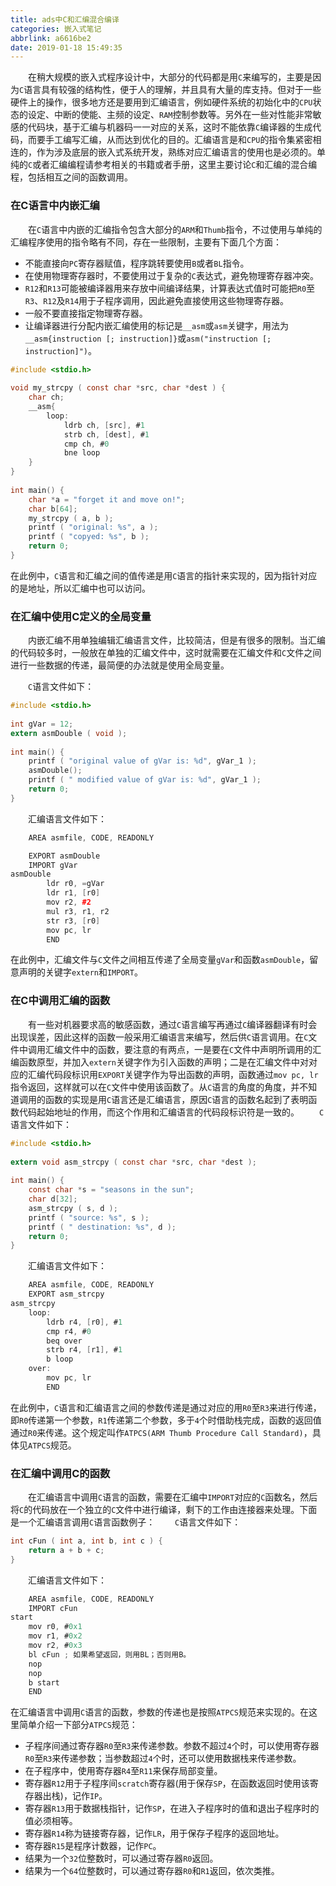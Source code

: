 ```yaml
---
title: ads中C和汇编混合编译
categories: 嵌入式笔记
abbrlink: a6616be2
date: 2019-01-18 15:49:35
---
```

&emsp;&emsp;在稍大规模的嵌入式程序设计中，大部分的代码都是用`C`来编写的，主要是因为`C`语言具有较强的结构性，便于人的理解，并且具有大量的库支持。但对于一些硬件上的操作，很多地方还是要用到汇编语言，例如硬件系统的初始化中的`CPU`状态的设定、中断的使能、主频的设定、`RAM`控制参数等。另外在一些对性能非常敏感的代码块，基于汇编与机器码一一对应的关系，这时不能依靠`C`编译器的生成代码，而要手工编写汇编，从而达到优化的目的。汇编语言是和`CPU`的指令集紧密相连的，作为涉及底层的嵌入式系统开发，熟练对应汇编语言的使用也是必须的。单纯的`C`或者汇编编程请参考相关的书籍或者手册，这里主要讨论`C`和汇编的混合编程，包括相互之间的函数调用。<!--more-->

### 在C语言中内嵌汇编

&emsp;&emsp;在`C`语言中内嵌的汇编指令包含大部分的`ARM`和`Thumb`指令，不过使用与单纯的汇编程序使用的指令略有不同，存在一些限制，主要有下面几个方面：

- 不能直接向`PC`寄存器赋值，程序跳转要使用`B`或者`BL`指令。
- 在使用物理寄存器时，不要使用过于复杂的`C`表达式，避免物理寄存器冲突。
- `R12`和`R13`可能被编译器用来存放中间编译结果，计算表达式值时可能把`R0`至`R3`、`R12`及`R14`用于子程序调用，因此避免直接使用这些物理寄存器。
- 一般不要直接指定物理寄存器。
- 让编译器进行分配内嵌汇编使用的标记是`__asm`或`asm`关键字，用法为`__asm{instruction [; instruction]}`或`asm("instruction [; instruction]")`。

``` c
#include <stdio.h>
​
void my_strcpy ( const char *src, char *dest ) {
    char ch;
    __asm{
        loop:
            ldrb ch, [src], #1
            strb ch, [dest], #1
            cmp ch, #0
            bne loop
    }
}
​
int main() {
    char *a = "forget it and move on!";
    char b[64];
    my_strcpy ( a, b );
    printf ( "original: %s", a );
    printf ( "copyed: %s", b );
    return 0;
}
```

在此例中，`C`语言和汇编之间的值传递是用`C`语言的指针来实现的，因为指针对应的是地址，所以汇编中也可以访问。

### 在汇编中使用C定义的全局变量

&emsp;&emsp;内嵌汇编不用单独编辑汇编语言文件，比较简洁，但是有很多的限制。当汇编的代码较多时，一般放在单独的汇编文件中，这时就需要在汇编文件和`C`文件之间进行一些数据的传递，最简便的办法就是使用全局变量。

&emsp;&emsp;`C`语言文件如下：

``` c
#include <stdio.h>
​
int gVar = 12;
extern asmDouble ( void );
​
int main() {
    printf ( "original value of gVar is: %d", gVar_1 );
    asmDouble();
    printf ( " modified value of gVar is: %d", gVar_1 );
    return 0;
}
```

&emsp;&emsp;汇编语言文件如下：

``` cpp
    AREA asmfile, CODE, READONLY

    EXPORT asmDouble
    IMPORT gVar
asmDouble
        ldr r0, =gVar
        ldr r1, [r0]
        mov r2, #2
        mul r3, r1, r2
        str r3, [r0]
        mov pc, lr
        END
```

在此例中，汇编文件与`C`文件之间相互传递了全局变量`gVar`和函数`asmDouble`，留意声明的关键字`extern`和`IMPORT`。

### 在C中调用汇编的函数

&emsp;&emsp;有一些对机器要求高的敏感函数，通过`C`语言编写再通过`C`编译器翻译有时会出现误差，因此这样的函数一般采用汇编语言来编写，然后供`C`语言调用。在`C`文件中调用汇编文件中的函数，要注意的有两点，一是要在`C`文件中声明所调用的汇编函数原型，并加入`extern`关键字作为引入函数的声明；二是在汇编文件中对对应的汇编代码段标识用`EXPORT`关键字作为导出函数的声明，函数通过`mov pc, lr`指令返回，这样就可以在`C`文件中使用该函数了。从`C`语言的角度的角度，并不知道调用的函数的实现是用`C`语言还是汇编语言，原因`C`语言的函数名起到了表明函数代码起始地址的作用，而这个作用和汇编语言的代码段标识符是一致的。
&emsp;&emsp;`C`语言文件如下：

``` c
#include <stdio.h>
​
extern void asm_strcpy ( const char *src, char *dest );
​
int main() {
    const char *s = "seasons in the sun";
    char d[32];
    asm_strcpy ( s, d );
    printf ( "source: %s", s );
    printf ( " destination: %s", d );
    return 0;
}
```

&emsp;&emsp;汇编语言文件如下：

``` c
    AREA asmfile, CODE, READONLY
    EXPORT asm_strcpy
asm_strcpy
    loop:
        ldrb r4, [r0], #1
        cmp r4, #0
        beq over
        strb r4, [r1], #1
        b loop
    over:
        mov pc, lr
        END
```

在此例中，`C`语言和汇编语言之间的参数传递是通过对应的用`R0`至`R3`来进行传递，即`R0`传递第一个参数，`R1`传递第二个参数，多于`4`个时借助栈完成，函数的返回值通过`R0`来传递。这个规定叫作`ATPCS(ARM Thumb Procedure Call Standard)`，具体见`ATPCS`规范。

### 在汇编中调用C的函数

&emsp;&emsp;在汇编语言中调用`C`语言的函数，需要在汇编中`IMPORT`对应的`C`函数名，然后将`C`的代码放在一个独立的`C`文件中进行编译，剩下的工作由连接器来处理。下面是一个汇编语言调用`C`语言函数例子：
&emsp;&emsp;`C`语言文件如下：

``` c
int cFun ( int a, int b, int c ) {
    return a + b + c;
}
```

&emsp;&emsp;汇编语言文件如下：

``` c
    AREA asmfile, CODE, READONLY
    IMPORT cFun
start
    mov r0, #0x1
    mov r1, #0x2
    mov r2, #0x3
    bl cFun ; 如果希望返回，则用BL；否则用B。
    nop
    nop
    b start
    END
```

在汇编语言中调用`C`语言的函数，参数的传递也是按照`ATPCS`规范来实现的。在这里简单介绍一下部分`ATPCS`规范：

- 子程序间通过寄存器`R0`至`R3`来传递参数。参数不超过`4`个时，可以使用寄存器`R0`至`R3`来传递参数；当参数超过`4`个时，还可以使用数据栈来传递参数。
- 在子程序中，使用寄存器`R4`至`R11`来保存局部变量。
- 寄存器`R12`用于子程序间`scratch`寄存器(用于保存`SP`，在函数返回时使用该寄存器出栈)，记作`IP`。
- 寄存器`R13`用于数据栈指针，记作`SP`，在进入子程序时的值和退出子程序时的值必须相等。
- 寄存器`R14`称为链接寄存器，记作`LR`，用于保存子程序的返回地址。
- 寄存器`R15`是程序计数器，记作`PC`。
- 结果为一个`32`位整数时，可以通过寄存器`R0`返回。
- 结果为一个`64`位整数时，可以通过寄存器`R0`和`R1`返回，依次类推。